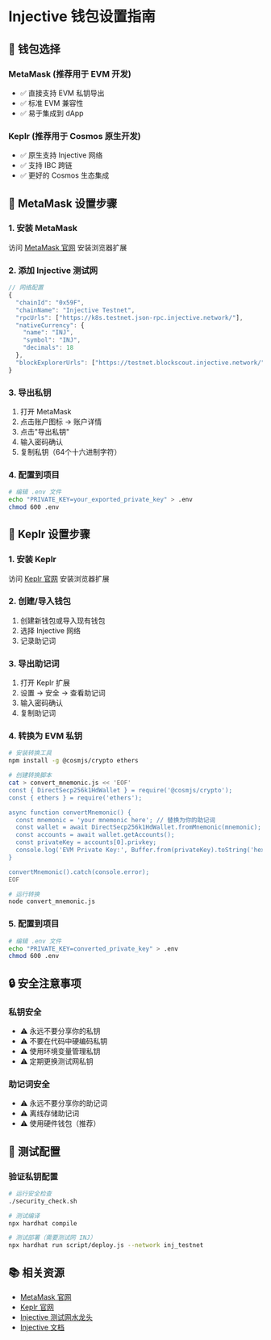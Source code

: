 # Injective 钱包设置指南

## 🏦 钱包选择

### MetaMask (推荐用于 EVM 开发)
- ✅ 直接支持 EVM 私钥导出
- ✅ 标准 EVM 兼容性
- ✅ 易于集成到 dApp

### Keplr (推荐用于 Cosmos 原生开发)
- ✅ 原生支持 Injective 网络
- ✅ 支持 IBC 跨链
- ✅ 更好的 Cosmos 生态集成

## 🔧 MetaMask 设置步骤

### 1. 安装 MetaMask
访问 [MetaMask 官网](https://metamask.io/) 安装浏览器扩展

### 2. 添加 Injective 测试网
```javascript
// 网络配置
{
  "chainId": "0x59F",
  "chainName": "Injective Testnet",
  "rpcUrls": ["https://k8s.testnet.json-rpc.injective.network/"],
  "nativeCurrency": {
    "name": "INJ",
    "symbol": "INJ",
    "decimals": 18
  },
  "blockExplorerUrls": ["https://testnet.blockscout.injective.network/"]
}
```

### 3. 导出私钥
1. 打开 MetaMask
2. 点击账户图标 → 账户详情
3. 点击"导出私钥"
4. 输入密码确认
5. 复制私钥（64个十六进制字符）

### 4. 配置到项目
```bash
# 编辑 .env 文件
echo "PRIVATE_KEY=your_exported_private_key" > .env
chmod 600 .env
```

## 🔧 Keplr 设置步骤

### 1. 安装 Keplr
访问 [Keplr 官网](https://www.keplr.app/) 安装浏览器扩展

### 2. 创建/导入钱包
1. 创建新钱包或导入现有钱包
2. 选择 Injective 网络
3. 记录助记词

### 3. 导出助记词
1. 打开 Keplr 扩展
2. 设置 → 安全 → 查看助记词
3. 输入密码确认
4. 复制助记词

### 4. 转换为 EVM 私钥
```bash
# 安装转换工具
npm install -g @cosmjs/crypto ethers

# 创建转换脚本
cat > convert_mnemonic.js << 'EOF'
const { DirectSecp256k1HdWallet } = require('@cosmjs/crypto');
const { ethers } = require('ethers');

async function convertMnemonic() {
  const mnemonic = 'your mnemonic here'; // 替换为你的助记词
  const wallet = await DirectSecp256k1HdWallet.fromMnemonic(mnemonic);
  const accounts = await wallet.getAccounts();
  const privateKey = accounts[0].privkey;
  console.log('EVM Private Key:', Buffer.from(privateKey).toString('hex'));
}

convertMnemonic().catch(console.error);
EOF

# 运行转换
node convert_mnemonic.js
```

### 5. 配置到项目
```bash
# 编辑 .env 文件
echo "PRIVATE_KEY=converted_private_key" > .env
chmod 600 .env
```

## 🔒 安全注意事项

### 私钥安全
- ⚠️ 永远不要分享你的私钥
- ⚠️ 不要在代码中硬编码私钥
- ⚠️ 使用环境变量管理私钥
- ⚠️ 定期更换测试网私钥

### 助记词安全
- ⚠️ 永远不要分享你的助记词
- ⚠️ 离线存储助记词
- ⚠️ 使用硬件钱包（推荐）

## 🧪 测试配置

### 验证私钥配置
```bash
# 运行安全检查
./security_check.sh

# 测试编译
npx hardhat compile

# 测试部署（需要测试网 INJ）
npx hardhat run script/deploy.js --network inj_testnet
```

## 📚 相关资源

- [MetaMask 官网](https://metamask.io/)
- [Keplr 官网](https://www.keplr.app/)
- [Injective 测试网水龙头](https://testnet.injective.network/)
- [Injective 文档](https://docs.injective.network/) 